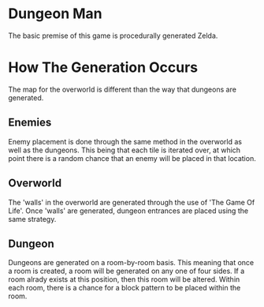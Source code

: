 Dungeon Man
==========================
The basic premise of this game is procedurally generated Zelda.

How The Generation Occurs
=========================
The map for the overworld is different than the way that dungeons are generated.

Enemies
---------
Enemy placement is done through the same method in the overworld as well as the 
dungeons. This being that each tile is iterated over, at which point there is a 
random chance that an enemy will be placed in that location.

Overworld
---------
The 'walls' in the overworld are generated through the use of 'The Game Of Life'. Once 
'walls' are generated, dungeon entrances are placed using the same strategy.

Dungeon
---------
Dungeons are generated on a room-by-room basis. This meaning that once a room is created, 
a room will be generated on any one of four sides. If a room alrady exists at this position, 
then this room will be altered. Within each room, there is a chance for a block pattern to be 
placed within the room.